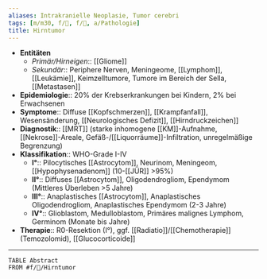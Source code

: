 ```yaml
---
aliases: Intrakranielle Neoplasie, Tumor cerebri
tags: [m/m30, f/🧠, f/🦀, a/Pathologie]
title: Hirntumor
---
```

- **Entitäten**
	- *Primär/Hirneigen*:: [[Gliome]]
	- *Sekundär*:: Periphere Nerven, Meningeome, [[Lymphom]], [[Leukämie]], Keimzelltumore, Tumore im Bereich der Sella, [[Metastasen]]
- **Epidemiologie**:: 20% der Krebserkrankungen bei Kindern, 2% bei Erwachsenen
- **Symptome**:: Diffuse [[Kopfschmerzen]], [[Krampfanfall]], Wesensänderung, [[Neurologisches Defizit]], [[Hirndruckzeichen]]
- **Diagnostik**:: [[MRT]] (starke inhomogene [[KM]]-Aufnahme, [[Nekrose]]-Areale, Gefäß-/[[Liquorräume]]-Infiltration, unregelmäßige Begrenzung)
- **Klassifikation**:: WHO-Grade I-IV
	- **I°**:: Pilocytisches [[Astrocytom]], Neurinom, Meningeom, [[Hypophysenadenom]] (10-[[JÜR]] >95%)
	- **II°**:: Diffuses [[Astrocytom]], Oligodendrogliom, Ependymom (Mittleres Überleben >5 Jahre)
	- **III°**:: Anaplastisches [[Astrocytom]], Anaplastisches Oligodendrogliom, Anaplastisches Ependymom (2-3 Jahre)
	- **IV°**:: Glioblastom, Medulloblastom, Primäres malignes Lymphom, Germinom (Monate bis Jahre)
- **Therapie**:: R0-Resektion (I°), ggf. [[Radiatio]]/[[Chemotherapie]] (Temozolomid), [[Glucocorticoide]]
---
```dataview
TABLE Abstract
FROM #f/🦀/Hirntumor 
```